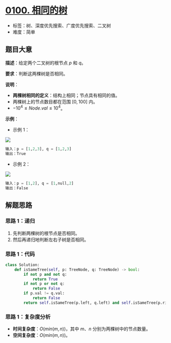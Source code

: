 # [0100. 相同的树](https://leetcode.cn/problems/same-tree/)

- 标签：树、深度优先搜索、广度优先搜索、二叉树
- 难度：简单

## 题目大意

**描述**：给定两个二叉树的根节点 $p$ 和 $q$。

**要求**：判断这两棵树是否相同。

**说明**：

- **两棵树相同的定义**：结构上相同；节点具有相同的值。
- 两棵树上的节点数目都在范围 $[0, 100]$ 内。
- $-10^4 \le Node.val \le 10^4$。

**示例**：

- 示例 1：

![](https://assets.leetcode.com/uploads/2020/12/20/ex1.jpg)

```python
输入：p = [1,2,3], q = [1,2,3]
输出：True
```

- 示例 2：

![](https://assets.leetcode.com/uploads/2020/12/20/ex2.jpg)

```python
输入：p = [1,2], q = [1,null,2]
输出：False
```

## 解题思路

### 思路 1：递归

1. 先判断两棵树的根节点是否相同。
2. 然后再递归地判断左右子树是否相同。

### 思路 1：代码

```python
class Solution:
    def isSameTree(self, p: TreeNode, q: TreeNode) -> bool:
        if not p and not q:
            return True
        if not p or not q:
            return False
        if p.val != q.val:
            return False
        return self.isSameTree(p.left, q.left) and self.isSameTree(p.right, q.right)
```

### 思路 1：复杂度分析

- **时间复杂度**：$O(min(m, n))$，其中 $m$、$n$ 分别为两棵树中的节点数量。
- **空间复杂度**：$O(min(m, n))$。
